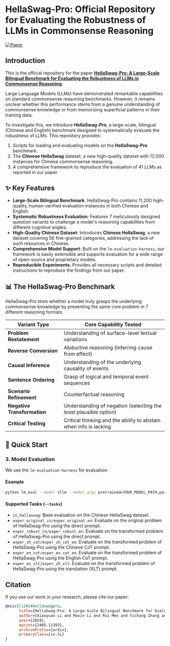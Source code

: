 # HellaSwag-Pro: Official Repository for Evaluating the Robustness of LLMs in Commonsense Reasoning

[![Paper](https://img.shields.io/badge/paper-arXiv:2405.11393-red)](https://arxiv.org/abs/2405.11393)


## Introduction

This is the official repository for the paper **[HellaSwag-Pro: A Large-Scale Bilingual Benchmark for Evaluating the Robustness of LLMs in Commonsense Reasoning](https://arxiv.org/abs/2405.11393)**.

Large Language Models (LLMs) have demonstrated remarkable capabilities on standard commonsense reasoning benchmarks. However, it remains unclear whether this performance stems from a genuine understanding of commonsense knowledge or from memorizing superficial patterns in their training data.

To investigate this, we introduce **HellaSwag-Pro**, a large-scale, bilingual (Chinese and English) benchmark designed to systematically evaluate the robustness of LLMs. This repository provides:
1.  Scripts for loading and evaluating models on the **HellaSwag-Pro** benchmark.
2.  The **Chinese HellaSwag** dataset, a new high-quality dataset with 12,000 instances for Chinese commonsense reasoning.
3.  A comprehensive framework to reproduce the evaluation of 41 LLMs as reported in our paper.

## ✨ Key Features

*   **Large-Scale Bilingual Benchmark**: HellaSwag-Pro contains 11,200 high-quality, human-verified evaluation instances in both Chinese and English.
*   **Systematic Robustness Evaluation**: Features 7 meticulously designed question variants to challenge a model's reasoning capabilities from different cognitive angles.
*   **High-Quality Chinese Dataset**: Introduces **Chinese HellaSwag**, a new dataset covering 56 fine-grained categories, addressing the lack of such resources in Chinese.
*   **Comprehensive Model Support**: Built on the `lm-evaluation-harness`, our framework is easily extensible and supports evaluation for a wide range of open-source and proprietary models.
*   **Reproducible Experiments**: Provides all necessary scripts and detailed instructions to reproduce the findings from our paper.

## 📊 The HellaSwag-Pro Benchmark

HellaSwag-Pro tests whether a model truly grasps the underlying commonsense knowledge by presenting the same core problem in 7 different reasoning formats.

| Variant Type                  | Core Capability Tested                                           |
| ----------------------------- | ---------------------------------------------------------------- |
| **Problem Restatement**       | Understanding of surface-level textual variations                |
| **Reverse Conversion**        | Abductive reasoning (inferring cause from effect)                |
| **Causal Inference**          | Understanding of the underlying causality of events              |
| **Sentence Ordering**         | Grasp of logical and temporal event sequences                    |
| **Scenario Refinement**       | Counterfactual reasoning                                         |
| **Negative Transformation**   | Understanding of negation (selecting the *least* plausible option) |
| **Critical Testing**          | Critical thinking and the ability to abstain when info is lacking|

## 🚀 Quick Start

### 3. Model Evaluation

We use the `lm-evaluation-harness` for evaluation. 

#### Example

```bash
python lm_eval --model vllm --model_args pretrained=YOUR_MODEL_PATH,parallelize=True --tasks exper_zh_cot_en_abductive_reasoning --batch_size 8 --log_samples --num_fewshot 0 --output_path YOUR_OUTPUT_PATH

```


#### Supported Tasks (`--tasks`)

*   `cn_hellaswag`: Base evaluation on the Chinese HellaSwag dataset.
*   `exper_original_cn/exper_original_en`: Evaluate on the original problem of HellaSwag-Pro using the direct prompt.
*   `exper_robust_cn/exper_robust_en`: Evaluate on the transformed problem of HellaSwag-Pro using the direct prompt.
*   `exper_zh_cot/exper_zh_cot_en`: Evaluate on the transformed problem of HellaSwag-Pro using the Chinese CoT prompt.
*   `exper_en_cot/exper_en_cot_en`: Evaluate on the transformed problem of HellaSwag-Pro using the English CoT prompt.
*   `exper_en_xlt/exper_zh_xlt`: Evaluate on the transformed problem of HellaSwag-Pro using the translation (XLT) prompt.


## Citation

If you use our work in your research, please cite our paper:

```bibtex
@misc{li2024hellaswagpro,
      title={HellaSwag-Pro: A Large-Scale Bilingual Benchmark for Evaluating the Robustness of LLMs in Commonsense Reasoning}, 
      author={Xiaoyuan Li and Moxin Li and Rui Men and Yichang Zhang and Keqin Bao and Wenjie Wang and Fuli Feng and Dayiheng Liu and Junyang Lin},
      year={2024},
      eprint={2405.11393},
      archivePrefix={arXiv},
      primaryClass={cs.CL}
}
```
